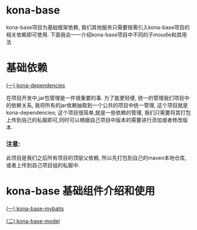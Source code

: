# kona-base
kona-base项目为基础框架依赖, 我们其他服务只需要按需引入kona-base项目的相关依赖即可使用. 下面我会一一介绍kona-base项目中不同的子moudle和其用法

# 基础依赖
[(一) kona-dependencies](https://github.com/engjose/kona-dependencies)

在项目开发中,jar包管理是一件很重要的事. 为了能更轻便, 统一的管理我们项目中的依赖关系, 我将所有的jar依赖抽取到一个公共的项目中统一管理, 这个项目就是kona-dependencies; 这个项目很简单,就是一些依赖的管理, 我们只需要将其打包上传到自己的私服即可,同时可以根据自己项目中版本的需要进行添加或者修改版本.

### 注意:
此项目是我们之后所有项目的顶层父依赖, 所以先打包到自己的maven本地仓库, 或者上传到自己项目组的私服中.

# kona-base 基础组件介绍和使用
[(一) kona-base-mybatis](https://github.com/engjose/kona-base/wiki/kona-base-mybatis)

[(二) kona-base-model](https://github.com/engjose/kona-base/wiki/kona-base-model)




